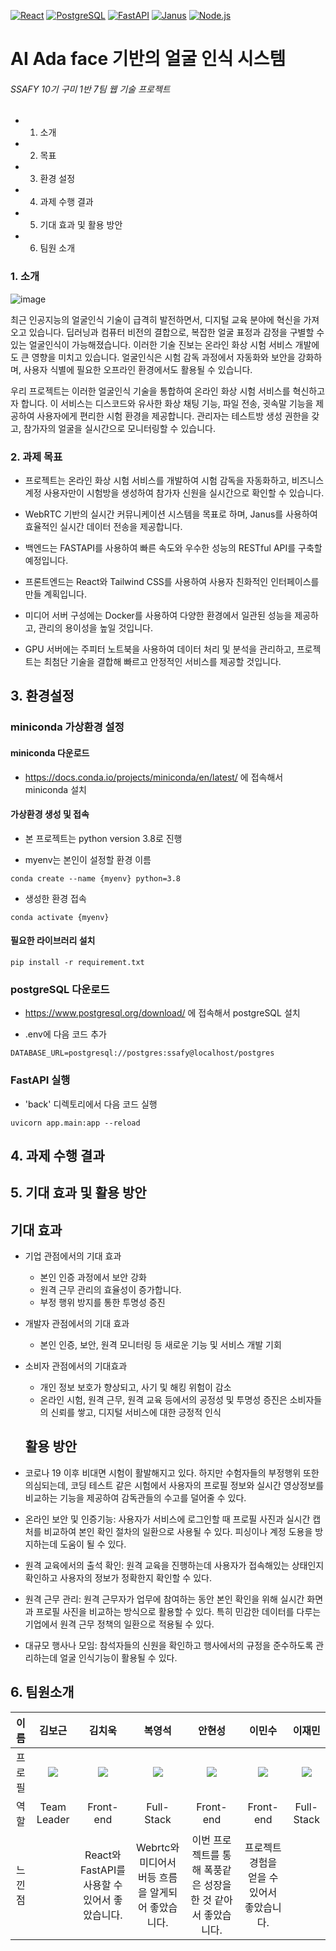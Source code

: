 [![React](https://img.shields.io/badge/react-17.0.1-blue.svg)](https://reactjs.org/)
[![PostgreSQL](https://img.shields.io/badge/postgresql-13.2-blue.svg)](https://www.postgresql.org/)
[![FastAPI](https://img.shields.io/badge/fastapi-0.63.0-green.svg)](https://fastapi.tiangolo.com/)
[![Janus](https://img.shields.io/badge/janus-gateway-blue.svg)](https://janus.conf.meetecho.com/)
[![Node.js](https://img.shields.io/badge/node.js-14.15.1-green.svg)](https://nodejs.org/)



# AI Ada face 기반의 얼굴 인식 시스템

###### SSAFY 10기 구미 1반 7팀 웹 기술 프로젝트

- 1. 소개

- 2. 목표

- 3. 환경 설정

- 4. 과제 수행 결과

- 5. 기대 효과 및 활용 방안

- 6. 팀원 소개

### 1. 소개
![image](/uploads/906cbaf1c78acc5856318a714a63b751/image.png)

최근 인공지능의 얼굴인식 기술이 급격히 발전하면서, 디지털 교육 분야에 혁신을 가져오고 있습니다. 딥러닝과 컴퓨터 비전의 결합으로, 복잡한 얼굴 표정과 감정을 구별할 수 있는 얼굴인식이 가능해졌습니다. 이러한 기술 진보는 온라인 화상 시험 서비스 개발에도 큰 영향을 미치고 있습니다. 얼굴인식은 시험 감독 과정에서 자동화와 보안을 강화하며, 사용자 식별에 필요한 오프라인 환경에서도 활용될 수 있습니다.

우리 프로젝트는 이러한 얼굴인식 기술을 통합하여 온라인 화상 시험 서비스를 혁신하고자 합니다. 이 서비스는 디스코드와 유사한 화상 채팅 기능, 파일 전송, 귓속말 기능을 제공하여 사용자에게 편리한 시험 환경을 제공합니다. 관리자는 테스트방 생성 권한을 갖고, 참가자의 얼굴을 실시간으로 모니터링할 수 있습니다.

### 2. 과제 목표

- 프로젝트는 온라인 화상 시험 서비스를 개발하여 시험 감독을 자동화하고, 비즈니스 계정 사용자만이 시험방을 생성하여 참가자 신원을 실시간으로 확인할 수 있습니다.

- WebRTC 기반의 실시간 커뮤니케이션 시스템을 목표로 하며, Janus를 사용하여 효율적인 실시간 데이터 전송을 제공합니다.

- 백엔드는 FASTAPI를 사용하여 빠른 속도와 우수한 성능의 RESTful API를 구축할 예정입니다.

- 프론트엔드는 React와 Tailwind CSS를 사용하여 사용자 친화적인 인터페이스를 만들 계획입니다.

- 미디어 서버 구성에는 Docker를 사용하여 다양한 환경에서 일관된 성능을 제공하고, 관리의 용이성을 높일 것입니다.

- GPU 서버에는 주피터 노트북을 사용하여 데이터 처리 및 분석을 관리하고, 프로젝트는 최첨단 기술을 결합해 빠르고 안정적인 서비스를 제공할 것입니다.
## 3. 환경설정

### miniconda 가상환경 설정

#### miniconda 다운로드

-   https://docs.conda.io/projects/miniconda/en/latest/ 에 접속해서 miniconda 설치

#### 가상환경 생성 및 접속

-   본 프로젝트는 python version 3.8로 진행

-   myenv는 본인이 설정할 환경 이름

```
conda create --name {myenv} python=3.8
```

-   생성한 환경 접속

```
conda activate {myenv}
```

#### 필요한 라이브러리 설치

```
pip install -r requirement.txt
```

### postgreSQL 다운로드

-   https://www.postgresql.org/download/ 에 접속해서 postgreSQL 설치

-   .env에 다음 코드 추가

```
DATABASE_URL=postgresql://postgres:ssafy@localhost/postgres
```

### FastAPI 실행

-   'back' 디렉토리에서 다음 코드 실행

```
uvicorn app.main:app --reload
```

## 4. 과제 수행 결과

## 5. 기대 효과 및 활용 방안

## 기대 효과

- 기업 관점에서의 기대 효과
  
  - 본인 인증 과정에서 보안 강화
  - 원격 근무 관리의 효율성이 증가합니다.
  - 부정 행위 방지를 통한 투명성 증진

- 개발자 관점에서의 기대 효과
  
  - 본인 인증, 보안, 원격 모니터링 등 새로운 기능 및 서비스 개발 기회

- 소비자 관점에서의 기대효과
  
  - 개인 정보 보호가 향상되고, 사기 및 해킹 위험이 감소
  - 온라인 시험, 원격 근무, 원격 교육 등에서의 공정성 및 투명성 증진은 소비자들의 신뢰를 쌓고, 디지털 서비스에 대한 긍정적 인식
  
  ## 활용 방안

- 코로나 19 이후 비대면 시험이 활발해지고 있다. 하지만 수험자들의 부정행위 또한 의심되는데, 코딩 테스트 같은 시험에서 사용자의 프로필 정보와 실시간 영상정보를 비교하는 기능을 제공하여 감독관들의 수고를 덜어줄 수 있다.

- 온라인 보안 및 인증기능: 사용자가 서비스에 로그인할 때 프로필 사진과 실시간 캡처를 비교하여 본인 확인 절차의 일환으로 사용될 수 있다. 피싱이나 계정 도용을 방지하는데 도움이 될 수 있다.

- 원격 교육에서의 출석 확인: 원격 교육을 진행하는데 사용자가 접속해있는 상태인지 확인하고 사용자의 정보가 정확한지 확인할 수 있다.

- 원격 근무 관리: 원격 근무자가 업무에 참여하는 동안 본인 확인을 위해 실시간 화면과 프로필 사진을 비교하는 방식으로 활용할 수 있다. 특히 민감한 데이터를 다루는 기업에서 원격 근무 정책의 일환으로 적용될 수 있다.

- 대규모 행사나 모임: 참석자들의 신원을 확인하고 행사에서의 규정을 준수하도록 관리하는데 얼굴 인식기능이 활용될 수 있다.

## 6. 팀원소개

| 이름   | 김보근                                                                               | 김치욱                                                                               | 복영석                                                                               | 안현성                                                                               | 이민수                                                                               | 이재민                                                                               |
|:----:|:---------------------------------------------------------------------------------:|:---------------------------------------------------------------------------------:|:---------------------------------------------------------------------------------:|:---------------------------------------------------------------------------------:|:---------------------------------------------------------------------------------:|:---------------------------------------------------------------------------------:|
| 프로필  | ![](C:\Users\SSAFY\AppData\Roaming\marktext\images\2024-02-15-15-34-10-image.png) | ![](C:\Users\SSAFY\AppData\Roaming\marktext\images\2024-02-15-15-34-10-image.png) | ![](C:\Users\SSAFY\AppData\Roaming\marktext\images\2024-02-15-15-34-10-image.png) | ![](C:\Users\SSAFY\AppData\Roaming\marktext\images\2024-02-15-15-34-10-image.png) | ![](C:\Users\SSAFY\AppData\Roaming\marktext\images\2024-02-15-15-34-10-image.png) | ![](C:\Users\SSAFY\AppData\Roaming\marktext\images\2024-02-15-15-34-10-image.png) |
| 역할   | Team Leader                                                                       | Front-end                                                                         | Full-Stack                                                                        | Front-end                                                                         | Front-end                                                                         | Full-Stack                                                                        |
| 느낀 점 |                                                                                   | React와 FastAPI를 사용할 수 있어서 좋았습니다.                                                  | Webrtc와 미디어서버등 흐름을 알게되어 좋았습니다.                                                    | 이번 프로젝트를 통해 폭풍같은 성장을 한 것 같아서 좋았습니다.                                               | 프로젝트 경험을 얻을 수 있어서 좋았습니다.                                                          |                                                                                   |
